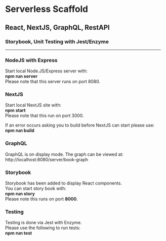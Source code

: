 # Serverless Scaffold
## React, NextJS, GraphQL, RestAPI
### Storybook, Unit Testing with Jest/Enzyme
---
### NodeJS with Express
<p>Start local Node.JS/Express server with:<br/>
<b>npm run server</b><br/>
Please note that this server runs on port 8080.</p>

### NextJS
<p>Start local NextJS site with:<br/>
<b>npm start</b><br/>
Please note that this run on port 3000.</p>

<p>If an error occurs asking you to build before NextJS can start please use:<br/>
<b>npm run build</b></p>

### GraphQL
GraphQL is on display mode. The graph can be viewed at:\
http://localhost:8080/server/book-graph

### Storybook
Storybook has been added to display React components.\
You can start story book with:\
**npm run story**\
Please note this runs on port **8000**.

### Testing
Testing is done via Jest with Enzyme.\
Please use the following to run tests:\
**npm run test**


